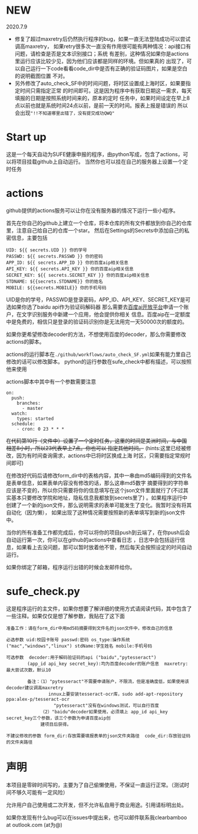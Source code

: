 # NEW
2020.7.9 
    
* 修复了超过maxretry后仍然执行程序的bug，如果一直无法登陆成功可以尝试调高maxretry，
如果retry很多次一直没有作用很可能有两种情况：api接口有问题，请检查是否是文本识别接口；系统
有差别，这种情况如果你是actions里运行应该比较少见，因为他们应该都是同样的环境。但如果真的
出现了，可以自己运行一下code看看code_dir中是否有正确的验证码图片，如果是空白的说明截图位置
不对。
* 另外修改了auto_check_SF中的时间问题，将时区设置成上海时区，如果要指定时间只需指定正常
的时间即可。这是因为程序中有获取日期这一需求，每天填报的日期是按照系统时间来的，原本的定时
任务中，如果时间设定在早上8点以前也就是系统时间24点以前，是前一天的时间。报表上报是错误的
所以会出现`"!!不知道哪里出错了，没有提交成功QWQ"`


# Start up
这是一个每天自动为SUFE健康申报的程序，由python写成，包含了actions，可以将项目挂载github上自动运行。
当然你也可以挂在自己的服务器上设置一个定时任务

# actions
github提供的actions服务可以让你在没有服务器的情况下运行一些小程序。

首先在你自己的github上建立一个仓库，将本仓库的所有文件都放到你自己的仓库里，注意自己给自己的仓库一个star。
然后在Settings的Secrets中添加自己的私密信息，主要包括

    UID: ${{ secrets.UID }} 你的学号
    PASSWD: ${{ secrets.PASSWD }} 你的密码
    APP_ID: ${{ secrets.APP_ID }} 你的百度aip相关信息
    API_KEY: ${{ secrets.API_KEY }} 你的百度aip相关信息
    SECRET_KEY: ${{ secrets.SECRET_KEY }} 你的百度aip相关信息
    STDNAME: ${{secrets.STDNAME}} 你的姓名
    MOBILE: ${{secrets.MOBILE}} 你的手机号码
    
UID是你的学号，PASSWD是登录密码，APP_ID、API_KEY、SECRET_KEY是可选如果你选了baidu api作为验证码解码器
那么需要去[百度ai开放平台](https://ai.baidu.com)申请一个账户，在文字识别服务中新建一个应用，他会提供你相关
信息。百度aip在一定额度中是免费的，相信只是登录的验证码识别你是无法用完一天50000次的额度的。

如果你更希望修改decoder的方法，不想使用百度的decoder，那么你需要修改actions的脚本。

actions的运行脚本在`./github/workflows/auto_check_SF.yml`如果有能力里自己修改的话可以修改脚本。
python的运行参数在sufe_check中都有描述，可以按照他来使用

actions脚本中其中有一个参数需要注意

    on:
      push:
        branches:
          - master
      watch:
        types: started
      schedule:
        - cron: 0 23 * * *
        
~~在代码第10行（文件中）设置了一个定时任务，这里的时间是美洲时间，与中国相差8小时，所以23代表早上7点。你也可以
指定其他时间。~~ (hints:这里已经被修改，因为有时间查询需求，actions中已将时区换成上海
时区，只需要指定常规时间即可)

在修改好代码后请修改form_dir中的表格内容，其中一串由md5编码得到的文件名是表单信息，如果表单内容没有修改的话，那么这串md5数字
摘要得到的字符串应该是不变的，所以你只需要将你的信息填写在这个json文件里面就行了(不过其实基本只要修改学院和地址，隐私信息我都放到secrets里了)
。如果程序运行中创建了一个新的json文件，那么说明需求的表单可能发生了变化。我暂时没有将其自动化（因为懒），
如果出现了这种情况需要按照新的表单填写到新的json文件中。

当你的所有准备工作都完成后，你可以将你的项目push到云端了，在你push后会自动运行第一次，你可以在github的actions中查看日志
，日志中会包括运行信息，如果看上去没问题，那可以暂时放着他不管，然后每天会按照设定的时间自动运行。

如果你绑定了邮箱，程序运行出错的时候会发邮件给你。

# sufe_check.py
这是程序运行的主文件，如果你想要了解详细的使用方式请阅读代码，其中包含了一些注释。如果仅仅是想了解参数，我贴在了这下面

    准备工作：请在form_dir中用md5码摘要得到文件名的json文件中，修改自己的信息

    必选参数 uid:校园卡账号 passwd:密码 os_type:操作系统("mac","windows","linux") stdName:学生姓名 mobile:手机号码
    
    可选参数  decoder:用于解码验证码的api ("baidu","pytesseract")
            (app_id api_key secret_key):均为百度decoder的账户信息  maxretry:最大尝试次数，默认10
            
            备注：（1）"pytesseract"不需要申请账户，不限流，但是准确度低，如果使用该decoder建议调高maxretry
                    innux上要安装tesseract-ocr库，sudo add-apt-repository ppa:alex-p/tesseract-ocr
                      "pytesseract"没有在windows测试，可以自行百度
                 （2）"baidu"decoder如果使用，必须填上 app_id api_key secret_key三个参数，该三个参数为申请百度aip创
                 建项目后获得。
            
    不建议修改的参数 form_dir:存放需要填报表单的json文件夹路径  code_dir:存放验证码的文件夹路径
# 声明
本项目是零碎时间写的，主要为了自己偷懒使用，不保证一直运行正常。（测试时间不够久可能有一定风险）

允许用户自己使用或二次开发，但不允许私自用于商业用途。引用请标明出处。

如果你发现有什么bug可以在issues中提出来，也可以邮件联系我clearbamboo at outlook.com (at为@)